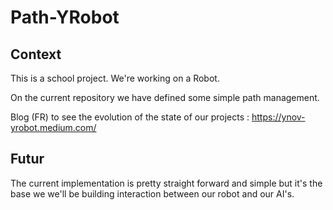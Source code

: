 # Path-YRobot

## Context

This is a school project. We're working on a Robot.

On the current repository we have defined some simple path management.

Blog (FR) to see the evolution of the state of our projects : https://ynov-yrobot.medium.com/

## Futur

The current implementation is pretty straight forward and simple but it's the base we we'll be building interaction between our robot and our AI's.
